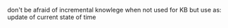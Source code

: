 don't be afraid of incremental knowlege when not used for KB
but use as: update of current state of time